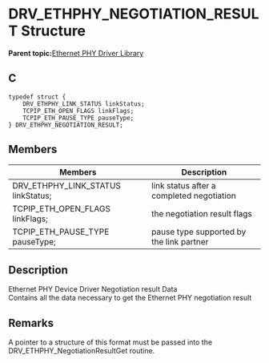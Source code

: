 # DRV\_ETHPHY\_NEGOTIATION\_RESULT Structure

**Parent topic:**[Ethernet PHY Driver Library](GUID-F4DF749A-0F8C-4482-8661-C005A0BE0CF4.md)

## C

```
typedef struct { 
    DRV_ETHPHY_LINK_STATUS linkStatus; 
    TCPIP_ETH_OPEN_FLAGS linkFlags; 
    TCPIP_ETH_PAUSE_TYPE pauseType; 
} DRV_ETHPHY_NEGOTIATION_RESULT; 
```

## Members

|Members|Description|
|-------|-----------|
|DRV\_ETHPHY\_LINK\_STATUS linkStatus;|link status after a completed negotiation|
|TCPIP\_ETH\_OPEN\_FLAGS linkFlags;|the negotiation result flags|
|TCPIP\_ETH\_PAUSE\_TYPE pauseType;|pause type supported by the link partner|

## Description

Ethernet PHY Device Driver Negotiation result Data<br />Contains all the data necessary to get the Ethernet PHY negotiation result

## Remarks

A pointer to a structure of this format must be passed into the DRV\_ETHPHY\_NegotiationResultGet routine.


